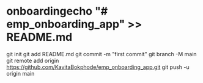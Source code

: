 # onboardingecho "# emp_onboarding_app" >> README.md
git init
git add README.md
git commit -m "first commit"
git branch -M main
git remote add origin https://github.com/KavitaBokphode/emp_onboarding_app.git
git push -u origin main


